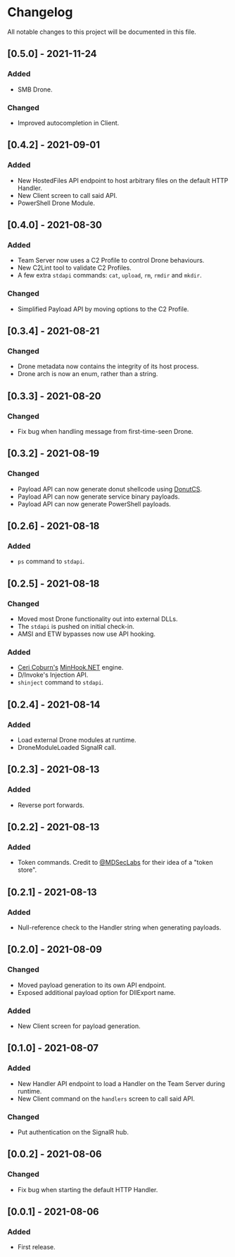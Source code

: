# Changelog
All notable changes to this project will be documented in this file.

## [0.5.0] - 2021-11-24
### Added
- SMB Drone.
### Changed
- Improved autocompletion in Client.

## [0.4.2] - 2021-09-01
### Added
- New HostedFiles API endpoint to host arbitrary files on the default HTTP Handler.
- New Client screen to call said API.
- PowerShell Drone Module.

## [0.4.0] - 2021-08-30
### Added
- Team Server now uses a C2 Profile to control Drone behaviours.
- New C2Lint tool to validate C2 Profiles.
- A few extra `stdapi` commands: `cat`, `upload`, `rm`, `rmdir` and `mkdir`.
### Changed
- Simplified Payload API by moving options to the C2 Profile.

## [0.3.4] - 2021-08-21
### Changed
- Drone metadata now contains the integrity of its host process.
- Drone arch is now an enum, rather than a string.

## [0.3.3] - 2021-08-20
### Changed
- Fix bug when handling message from first-time-seen Drone.

## [0.3.2] - 2021-08-19
### Changed
- Payload API can now generate donut shellcode using [DonutCS](https://github.com/n1xbyte/donutCS).
- Payload API can now generate service binary payloads.
- Payload API can now generate PowerShell payloads.

## [0.2.6] - 2021-08-18
### Added
- `ps` command to `stdapi`.

## [0.2.5] - 2021-08-18
### Changed
- Moved most Drone functionality out into external DLLs.
- The `stdapi` is pushed on initial check-in.
- AMSI and ETW bypasses now use API hooking.
### Added
- [Ceri Coburn's](https://twitter.com/_EthicalChaos_) [MinHook.NET](https://github.com/CCob/MinHook.NET) engine.
- D/Invoke's Injection API.
- `shinject` command to `stdapi`.

## [0.2.4] - 2021-08-14
### Added
- Load external Drone modules at runtime.
- DroneModuleLoaded SignalR call.

## [0.2.3] - 2021-08-13
### Added
- Reverse port forwards.

## [0.2.2] - 2021-08-13
### Added
- Token commands. Credit to [@MDSecLabs](https://twitter.com/MDSecLabs) for their idea of a "token store".

## [0.2.1] - 2021-08-13
### Added
- Null-reference check to the Handler string when generating payloads.

## [0.2.0] - 2021-08-09
### Changed
- Moved payload generation to its own API endpoint.
- Exposed additional payload option for DllExport name.
### Added
- New Client screen for payload generation.

## [0.1.0] - 2021-08-07
### Added
- New Handler API endpoint to load a Handler on the Team Server during runtime.
- New Client command on the `handlers` screen to call said API.
### Changed
- Put authentication on the SignalR hub.

## [0.0.2] - 2021-08-06
### Changed
- Fix bug when starting the default HTTP Handler.

## [0.0.1] - 2021-08-06
### Added
- First release.